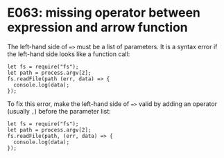 # E063: missing operator between expression and arrow function

The left-hand side of `=>` must be a list of parameters. It is a syntax error if
the left-hand side looks like a function call:

    let fs = require("fs");
    let path = process.argv[2];
    fs.readFile(path (err, data) => {
      console.log(data);
    });

To fix this error, make the left-hand side of `=>` valid by adding an operator
(usually `,`) before the parameter list:

    let fs = require("fs");
    let path = process.argv[2];
    fs.readFile(path, (err, data) => {
      console.log(data);
    });
